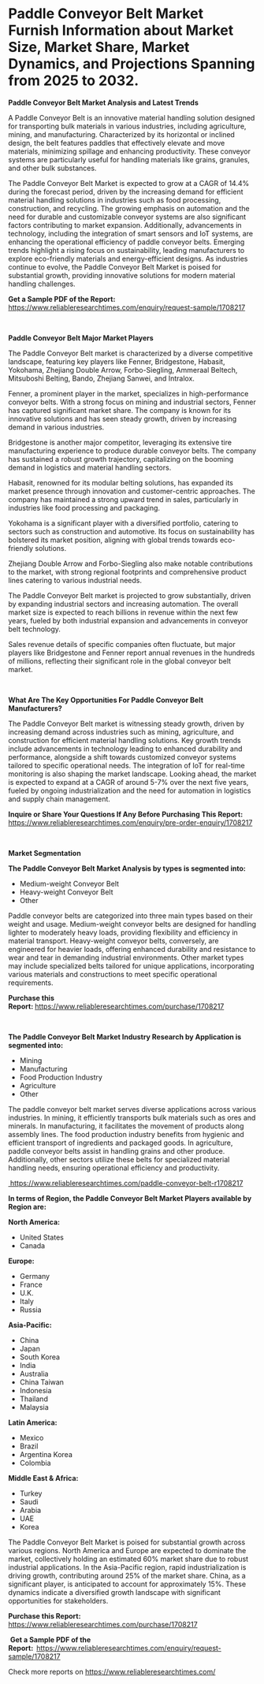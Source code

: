 <p><h1>Paddle Conveyor Belt Market Furnish Information about Market Size, Market Share, Market Dynamics, and Projections Spanning from 2025 to 2032.</h1></p><p><strong>Paddle Conveyor Belt Market Analysis and Latest Trends</strong></p>
<p><p>A Paddle Conveyor Belt is an innovative material handling solution designed for transporting bulk materials in various industries, including agriculture, mining, and manufacturing. Characterized by its horizontal or inclined design, the belt features paddles that effectively elevate and move materials, minimizing spillage and enhancing productivity. These conveyor systems are particularly useful for handling materials like grains, granules, and other bulk substances.</p><p>The Paddle Conveyor Belt Market is expected to grow at a CAGR of 14.4% during the forecast period, driven by the increasing demand for efficient material handling solutions in industries such as food processing, construction, and recycling. The growing emphasis on automation and the need for durable and customizable conveyor systems are also significant factors contributing to market expansion. Additionally, advancements in technology, including the integration of smart sensors and IoT systems, are enhancing the operational efficiency of paddle conveyor belts. Emerging trends highlight a rising focus on sustainability, leading manufacturers to explore eco-friendly materials and energy-efficient designs. As industries continue to evolve, the Paddle Conveyor Belt Market is poised for substantial growth, providing innovative solutions for modern material handling challenges.</p></p>
<p><strong>Get a Sample PDF of the Report:&nbsp;</strong> <a href="https://www.reliableresearchtimes.com/enquiry/request-sample/1708217?utm_campaign=3260&utm_medium=2&utm_source=Github&utm_content=ia&utm_term=10042025&utm_id=paddle-conveyor-belt">https://www.reliableresearchtimes.com/enquiry/request-sample/1708217</a></p>
<p>&nbsp;</p>
<p><strong>Paddle Conveyor Belt Major Market Players</strong></p>
<p><p>The Paddle Conveyor Belt market is characterized by a diverse competitive landscape, featuring key players like Fenner, Bridgestone, Habasit, Yokohama, Zhejiang Double Arrow, Forbo-Siegling, Ammeraal Beltech, Mitsuboshi Belting, Bando, Zhejiang Sanwei, and Intralox. </p><p>Fenner, a prominent player in the market, specializes in high-performance conveyor belts. With a strong focus on mining and industrial sectors, Fenner has captured significant market share. The company is known for its innovative solutions and has seen steady growth, driven by increasing demand in various industries.</p><p>Bridgestone is another major competitor, leveraging its extensive tire manufacturing experience to produce durable conveyor belts. The company has sustained a robust growth trajectory, capitalizing on the booming demand in logistics and material handling sectors. </p><p>Habasit, renowned for its modular belting solutions, has expanded its market presence through innovation and customer-centric approaches. The company has maintained a strong upward trend in sales, particularly in industries like food processing and packaging.</p><p>Yokohama is a significant player with a diversified portfolio, catering to sectors such as construction and automotive. Its focus on sustainability has bolstered its market position, aligning with global trends towards eco-friendly solutions.</p><p>Zhejiang Double Arrow and Forbo-Siegling also make notable contributions to the market, with strong regional footprints and comprehensive product lines catering to various industrial needs.</p><p>The Paddle Conveyor Belt market is projected to grow substantially, driven by expanding industrial sectors and increasing automation. The overall market size is expected to reach billions in revenue within the next few years, fueled by both industrial expansion and advancements in conveyor belt technology.</p><p>Sales revenue details of specific companies often fluctuate, but major players like Bridgestone and Fenner report annual revenues in the hundreds of millions, reflecting their significant role in the global conveyor belt market.</p></p>
<p>&nbsp;</p>
<p><strong>What Are The Key Opportunities For Paddle Conveyor Belt Manufacturers?</strong></p>
<p><p>The Paddle Conveyor Belt market is witnessing steady growth, driven by increasing demand across industries such as mining, agriculture, and construction for efficient material handling solutions. Key growth trends include advancements in technology leading to enhanced durability and performance, alongside a shift towards customized conveyor systems tailored to specific operational needs. The integration of IoT for real-time monitoring is also shaping the market landscape. Looking ahead, the market is expected to expand at a CAGR of around 5-7% over the next five years, fueled by ongoing industrialization and the need for automation in logistics and supply chain management.</p></p>
<p><strong>Inquire or Share Your Questions If Any Before Purchasing This Report:</strong> <a href="https://www.reliableresearchtimes.com/enquiry/pre-order-enquiry/1708217?utm_campaign=3260&utm_medium=2&utm_source=Github&utm_content=ia&utm_term=10042025&utm_id=paddle-conveyor-belt">https://www.reliableresearchtimes.com/enquiry/pre-order-enquiry/1708217</a></p>
<p>&nbsp;</p>
<p><strong>Market Segmentation</strong></p>
<p><strong>The Paddle Conveyor Belt Market Analysis by types is segmented into:</strong></p>
<p><ul><li>Medium-weight Conveyor Belt</li><li>Heavy-weight Conveyor Belt</li><li>Other</li></ul></p>
<p><p>Paddle conveyor belts are categorized into three main types based on their weight and usage. Medium-weight conveyor belts are designed for handling lighter to moderately heavy loads, providing flexibility and efficiency in material transport. Heavy-weight conveyor belts, conversely, are engineered for heavier loads, offering enhanced durability and resistance to wear and tear in demanding industrial environments. Other market types may include specialized belts tailored for unique applications, incorporating various materials and constructions to meet specific operational requirements.</p></p>
<p><strong>Purchase this Report:&nbsp;</strong><a href="https://www.reliableresearchtimes.com/purchase/1708217?utm_campaign=3260&utm_medium=2&utm_source=Github&utm_content=ia&utm_term=10042025&utm_id=paddle-conveyor-belt">https://www.reliableresearchtimes.com/purchase/1708217</a></p>
<p>&nbsp;</p>
<p><strong>The Paddle Conveyor Belt Market Industry Research by Application is segmented into:</strong></p>
<p><ul><li>Mining</li><li>Manufacturing</li><li>Food Production Industry</li><li>Agriculture</li><li>Other</li></ul></p>
<p><p>The paddle conveyor belt market serves diverse applications across various industries. In mining, it efficiently transports bulk materials such as ores and minerals. In manufacturing, it facilitates the movement of products along assembly lines. The food production industry benefits from hygienic and efficient transport of ingredients and packaged goods. In agriculture, paddle conveyor belts assist in handling grains and other produce. Additionally, other sectors utilize these belts for specialized material handling needs, ensuring operational efficiency and productivity.</p></p>
<p><a href="https://www.reliableresearchtimes.com/paddle-conveyor-belt-r1708217?utm_campaign=3260&utm_medium=2&utm_source=Github&utm_content=ia&utm_term=10042025&utm_id=paddle-conveyor-belt">&nbsp;https://www.reliableresearchtimes.com/paddle-conveyor-belt-r1708217</a></p>
<p><strong>In terms of Region, the Paddle Conveyor Belt Market Players available by Region are:</strong></p>
<p>
    <p> <strong> North America: </strong>
        <ul>
            <li>United States</li>
            <li>Canada</li>
        </ul>
        </p> 
    <p> <strong> Europe: </strong>
        <ul>
            <li>Germany</li>
            <li>France</li>
            <li>U.K.</li>
            <li>Italy</li>
            <li>Russia</li>
        </ul>
        </p> 
    <p> <strong> Asia-Pacific: </strong>
        <ul>
            <li>China</li>
            <li>Japan</li>
            <li>South Korea</li>
            <li>India</li>
            <li>Australia</li>
            <li>China Taiwan</li>
            <li>Indonesia</li>
            <li>Thailand</li>
            <li>Malaysia</li>
        </ul>
        </p> 
    <p> <strong> Latin America: </strong>
        <ul>
            <li>Mexico</li>
            <li>Brazil</li>
            <li>Argentina Korea</li>
            <li>Colombia</li>
        </ul>
        </p> 
    <p> <strong> Middle East & Africa: </strong>
        <ul>
            <li>Turkey</li>
            <li>Saudi</li>
            <li>Arabia</li>
            <li>UAE</li>
            <li>Korea</li>
        </ul>
    </p>
    </p>
<p><p>The Paddle Conveyor Belt Market is poised for substantial growth across various regions. North America and Europe are expected to dominate the market, collectively holding an estimated 60% market share due to robust industrial applications. In the Asia-Pacific region, rapid industrialization is driving growth, contributing around 25% of the market share. China, as a significant player, is anticipated to account for approximately 15%. These dynamics indicate a diversified growth landscape with significant opportunities for stakeholders.</p></p>
<p><strong>Purchase this Report: </strong><a href="https://www.reliableresearchtimes.com/purchase/1708217?utm_campaign=3260&utm_medium=2&utm_source=Github&utm_content=ia&utm_term=10042025&utm_id=paddle-conveyor-belt">https://www.reliableresearchtimes.com/purchase/1708217</a></p>
<p>&nbsp;<strong>Get a Sample PDF of the Report:&nbsp;&nbsp;</strong><a href="https://www.reliableresearchtimes.com/enquiry/request-sample/1708217?utm_campaign=3260&utm_medium=2&utm_source=Github&utm_content=ia&utm_term=10042025&utm_id=paddle-conveyor-belt">https://www.reliableresearchtimes.com/enquiry/request-sample/1708217</a></p>
<p><strong></strong></p>
<p>Check more reports on <a href="https://www.reliableresearchtimes.com/?utm_campaign=3260&utm_medium=2&utm_source=Github&utm_content=ia&utm_term=10042025&utm_id=paddle-conveyor-belt">https://www.reliableresearchtimes.com/</a></p>